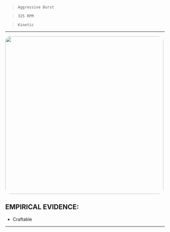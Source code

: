 > `Aggressive Burst`

> `325 RPM`

> `Kinetic`

---

<img src="https://bungie.net/common/destiny2_content/screenshots/2607304614.jpg" width="500px" style="border-radius: 16px">

## EMPIRICAL EVIDENCE:

-   Craftable

---
